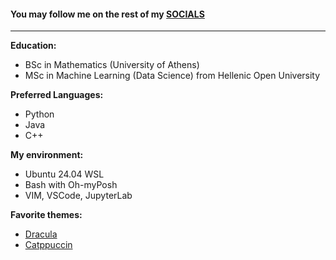 #### You may follow me on the rest of my [SOCIALS](https://linktr.ee/apostlkpl)
***
**Education:**
- BSc in Mathematics (University of Athens)
- MSc in Machine Learning (Data Science) from Hellenic Open University

**Preferred Languages:**
- Python
- Java
- C++

**My environment:**
- Ubuntu 24.04 WSL
- Bash with Oh-myPosh
- VIM, VSCode, JupyterLab

**Favorite themes:**
- [Dracula](https://github.com/dracula/dracula-theme)
- [Catppuccin](https://github.com/catppuccin)
<!--
**apostlkpl/apostlkpl** is a ✨ _special_ ✨ repository because its `README.md` (this file) appears on your GitHub profile.

Here are some ideas to get you started:

- 🔭 I’m currently working on ...
- 🌱 I’m currently learning ...
- 👯 I’m looking to collaborate on ...
- 🤔 I’m looking for help with ...
- 💬 Ask me about ...
- 📫 How to reach me: ...
- 😄 Pronouns: ...
- ⚡ Fun fact: ...
-->
